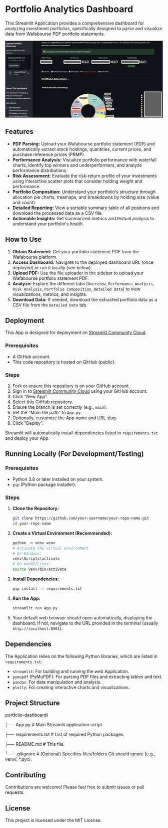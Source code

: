# Portfolio Analytics Dashboard

This Streamlit Application provides a comprehensive dashboard for analyzing investment portfolios, specifically designed to parse and visualize data from Wafabourse PDF portfolio statements.

![Dashboard](Dashboard.png)

## Features

*   **PDF Parsing:** Upload your Wafabourse portfolio statement (PDF) and automatically extract stock holdings, quantities, current prices, and purchase reference prices (PRMP).
*   **Performance Analysis:** Visualize portfolio performance with waterfall charts, identify top winners and underperformers, and analyze performance distributions.
*   **Risk Assessment:** Evaluate the risk-return profile of your investments using interactive scatter plots that consider holding weight and performance.
*   **Portfolio Composition:** Understand your portfolio's structure through allocation pie charts, treemaps, and breakdowns by holding size (value and count).
*   **Detailed Reporting:** View a sortable summary table of all positions and download the processed data as a CSV file.
*   **Actionable Insights:** Get summarized metrics and textual analysis to understand your portfolio's health.

## How to Use

1.  **Obtain Statement:** Get your portfolio statement PDF from the Wafabourse platform.
2.  **Access Dashboard:** Navigate to the deployed dashboard URL (once deployed) or run it locally (see below).
3.  **Upload PDF:** Use the file uploader in the sidebar to upload your Wafabourse portfolio statement PDF.
4.  **Analyze:** Explore the different tabs (`Overview`, `Performance Analysis`, `Risk Analysis`, `Portfolio Composition`, `Detailed Data`) to view visualizations, metrics, and insights.
5.  **Download Data:** If needed, download the extracted portfolio data as a CSV file from the `Detailed Data` tab.

## Deployment

This App is designed for deployment on [Streamlit Community Cloud](https://streamlit.io/cloud).

### Prerequisites

*   A GitHub account.
*   This code repository is hosted on GitHub (public).

### Steps

1.  Fork or ensure this repository is on your GitHub account.
2.  Sign in to [Streamlit Community Cloud](https://streamlit.io/cloud) using your GitHub account.
3.  Click "New App".
4.  Select this GitHub repository.
5.  Ensure the branch is set correctly (e.g., `main`).
6.  Set the "Main file path" to `App.py`.
7.  Optionally, customize the App name and URL slug.
8.  Click "Deploy".

Streamlit will automatically install dependencies listed in `requirements.txt` and deploy your App.

## Running Locally (For Development/Testing)

### Prerequisites

*   Python 3.8 or later installed on your system.
*   `pip` (Python package installer).

### Steps

1.  **Clone the Repository:**
    ```bash
    git clone https://github.com/your-username/your-repo-name.git
    cd your-repo-name
    ```
2.  **Create a Virtual Environment (Recommended):**
    ```bash
    python -m venv venv
    # Activate the virtual environment
    # On Windows:
    venv\Scripts\activate
    # On macOS/Linux:
    source venv/bin/activate
    ```
3.  **Install Dependencies:**
    ```bash
    pip install -r requirements.txt
    ```
4.  **Run the App:**
    ```bash
    streamlit run App.py
    ```
5.  Your default web browser should open automatically, displaying the dashboard. If not, navigate to the URL provided in the terminal (usually `http://localhost:8501`).

## Dependencies

The Application relies on the following Python libraries, which are listed in `requirements.txt`:

*   `streamlit`: For building and running the web Application.
*   `pymupdf` (PyMuPDF): For parsing PDF files and extracting tables and text.
*   `pandas`: For data manipulation and analysis.
*   `plotly`: For creating interactive charts and visualizations.

## Project Structure

portfolio-dashboard/

├── App.py # Main Streamlit application script.

├── requirements.txt # List of required Python packages.

├── README.md # This file.

└── .gitignore # (Optional) Specifies files/folders Git should ignore (e.g., venv/, *.pyc).



## Contributing

Contributions are welcome! Please feel free to submit issues or pull requests.

## License

This project is licensed under the MIT License.
